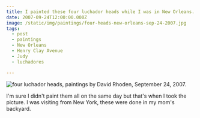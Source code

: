 ```yaml
---
title: I painted these four luchador heads while I was in New Orleans.
date: 2007-09-24T12:00:00.000Z
image: /static/img/paintings/four-heads-new-orleans-sep-24-2007.jpg
tags:
  - post
  - paintings
  - New Orleans
  - Henry Clay Avenue
  - Judy
  - luchadores

---
```


![four luchador heads, paintings by David Rhoden, September 24, 2007.](/static/img/paintings/four-heads-new-orleans-sep-24-2007.jpg)

I'm sure I didn't paint them all on the same day but that's when I took the picture. I was visiting from New York, these were done in my mom's backyard.